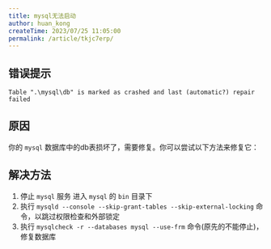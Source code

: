 ```yaml
---
title: mysql无法启动
author: huan_kong
createTime: 2023/07/25 11:05:00
permalink: /article/tkjc7erp/
---
```


## 错误提示

~~~ log
Table ".\mysql\db" is marked as crashed and last (automatic?) repair failed
~~~

## 原因

你的 `mysql` 数据库中的db表损坏了，需要修复。你可以尝试以下方法来修复它：

## 解决方法

1. 停止 `mysql` 服务 进入 `mysql` 的 `bin` 目录下
2. 执行 `mysqld --console --skip-grant-tables --skip-external-locking` 命令，以跳过权限检查和外部锁定
3. 执行 `mysqlcheck -r --databases mysql --use-frm` 命令(原先的不能停止)，修复数据库
